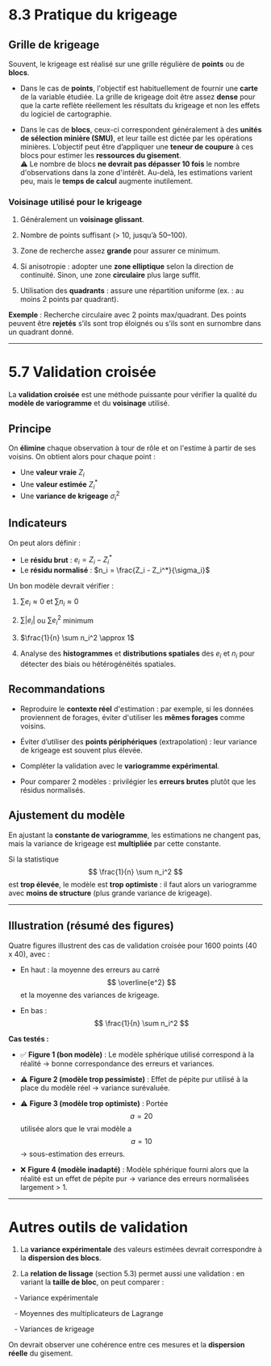# 8.3 Pratique du krigeage

## Grille de krigeage

Souvent, le krigeage est réalisé sur une grille régulière de **points** ou de **blocs**.

- Dans le cas de **points**, l'objectif est habituellement de fournir une **carte** de la variable étudiée. La grille de krigeage doit être assez **dense** pour que la carte reflète réellement les résultats du krigeage et non les effets du logiciel de cartographie.

- Dans le cas de **blocs**, ceux-ci correspondent généralement à des **unités de sélection minière (SMU)**, et leur taille est dictée par les opérations minières. L’objectif peut être d’appliquer une **teneur de coupure** à ces blocs pour estimer les **ressources du gisement**.  
⚠️ Le nombre de blocs **ne devrait pas dépasser 10 fois** le nombre d'observations dans la zone d'intérêt. Au-delà, les estimations varient peu, mais le **temps de calcul** augmente inutilement.

### Voisinage utilisé pour le krigeage

1. Généralement un **voisinage glissant**.

2. Nombre de points suffisant (> 10, jusqu’à 50–100).

3. Zone de recherche assez **grande** pour assurer ce minimum.

4. Si anisotropie : adopter une **zone elliptique** selon la direction de continuité. Sinon, une zone **circulaire** plus large suffit.

5. Utilisation des **quadrants** : assure une répartition uniforme (ex. : au moins 2 points par quadrant).

**Exemple** : Recherche circulaire avec 2 points max/quadrant. Des points peuvent être **rejetés** s’ils sont trop éloignés ou s’ils sont en surnombre dans un quadrant donné.

---

# 5.7 Validation croisée

La **validation croisée** est une méthode puissante pour vérifier la qualité du **modèle de variogramme** et du **voisinage** utilisé.

## Principe

On **élimine** chaque observation à tour de rôle et on l'estime à partir de ses voisins. On obtient alors pour chaque point :

- Une **valeur vraie** $Z_i$
- Une **valeur estimée** $Z_i^*$
- Une **variance de krigeage** $\sigma_i^2$

## Indicateurs

On peut alors définir :

- Le **résidu brut** : $e_i = Z_i - Z_i^*$
- Le **résidu normalisé** : $n_i = \frac{Z_i - Z_i^*}{\sigma_i}$

Un bon modèle devrait vérifier :

1. $\sum e_i \approx 0$ et $\sum n_i \approx 0$

2. $\sum |e_i|$ ou $\sum e_i^2$ minimum

3. $\frac{1}{n} \sum n_i^2 \approx 1$

4. Analyse des **histogrammes** et **distributions spatiales** des $e_i$ et $n_i$ pour détecter des biais ou hétérogénéités spatiales.

## Recommandations

- Reproduire le **contexte réel** d'estimation : par exemple, si les données proviennent de forages, éviter d'utiliser les **mêmes forages** comme voisins.

- Éviter d’utiliser des **points périphériques** (extrapolation) : leur variance de krigeage est souvent plus élevée.

- Compléter la validation avec le **variogramme expérimental**.

- Pour comparer 2 modèles : privilégier les **erreurs brutes** plutôt que les résidus normalisés.

## Ajustement du modèle

En ajustant la **constante de variogramme**, les estimations ne changent pas, mais la variance de krigeage est **multipliée** par cette constante.

Si la statistique $$ \frac{1}{n} \sum n_i^2 $$ est **trop élevée**, le modèle est **trop optimiste** : il faut alors un variogramme avec **moins de structure** (plus grande variance de krigeage).

---

## Illustration (résumé des figures)

Quatre figures illustrent des cas de validation croisée pour 1600 points (40 x 40), avec :

- En haut : la moyenne des erreurs au carré $$ \overline{e^2} $$ et la moyenne des variances de krigeage.

- En bas : $$ \frac{1}{n} \sum n_i^2 $$

**Cas testés :**

- ✅ **Figure 1 (bon modèle)** : Le modèle sphérique utilisé correspond à la réalité → bonne correspondance des erreurs et variances.

- ⚠️ **Figure 2 (modèle trop pessimiste)** : Effet de pépite pur utilisé à la place du modèle réel → variance surévaluée.

- ⚠️ **Figure 3 (modèle trop optimiste)** : Portée $$ a = 20 $$ utilisée alors que le vrai modèle a $$ a = 10 $$ → sous-estimation des erreurs.

- ❌ **Figure 4 (modèle inadapté)** : Modèle sphérique fourni alors que la réalité est un effet de pépite pur → variance des erreurs normalisées largement > 1.

---

# Autres outils de validation

1. La **variance expérimentale** des valeurs estimées devrait correspondre à la **dispersion des blocs**.

2. La **relation de lissage** (section 5.3) permet aussi une validation : en variant la **taille de bloc**, on peut comparer :

   - Variance expérimentale

   - Moyennes des multiplicateurs de Lagrange

   - Variances de krigeage

On devrait observer une cohérence entre ces mesures et la **dispersion réelle** du gisement.
